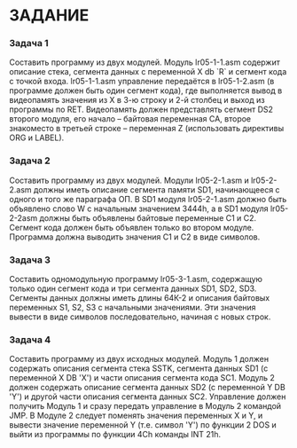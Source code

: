 <H1>ЗАДАНИЕ</H1>
<H3>Задача 1</H3>
Составить программу из двух модулей. Модуль lr05-1-1.asm содержит описание стека, сегмента данных с переменной X db `R`  и сегмент кода с точкой входа. lr05-1-1.asm управление передаётся в lr05-1-2.asm (в программе должен быть один сегмент кода), где выполняется вывод в видеопамять значения из X в 3-ю строку и 2-й столбец и выход из программы по RET. Видеопамять должен представлять сегмент DS2 второго модуля, его начало – байтовая переменная  CA, второе знакоместо в третьей строке – переменная Z (использовать директивы ORG и LABEL). 

<H3>Задача 2</H3>
Составить программу из двух модулей. Модули lr05-2-1.asm и lr05-2-2.asm должны иметь описание сегмента памяти SD1, начинающееся с одного и того же параграфа ОП. В SD1 модуля lr05-2-1.asm должно быть объявлено слово W с начальным значением 3444h, а в SD1 модуля lr05-2-2asm должны быть объявлены байтовые переменные C1 и C2. Сегмент кода должен быть объявлен только во втором модуле. Программа должна выводить значения  C1 и C2 в виде символов.

<H3>Задача 3</H3>
Составить одномодульную программу lr05-3-1.asm, содержащую только один сегмент кода и три сегмента данных SD1, SD2, SD3. Сегменты данных должны иметь длины 64К-2 и описания байтовых переменных S1, S2, S3 с начальными значениями. Эти значения вывести в виде символов последовательно, начиная с новых строк. 

<H3>Задача 4</H3>
Составить программу из двух исходных модулей. Модуль 1 должен содержать описания сегмента стека SSTK, сегмента данных SD1 (с переменной X    DB   'X')  и части описания сегмента кода SC1. Модуль 2 должен содержать описание сегмента данных SD2 (с переменной Y   DB   'Y') и другой части описания сегмента данных SC2. 
Управление должен получить Модуль 1 и сразу передать управление в Модуль 2 командой JMP. 
В Модуле 2 следует поменять значения переменных X и Y, и вывести значение переменной Y (т.е. символ 'Y') по функции 2 DOS и выйти из программы по функции 4Ch команды INT 21h.
